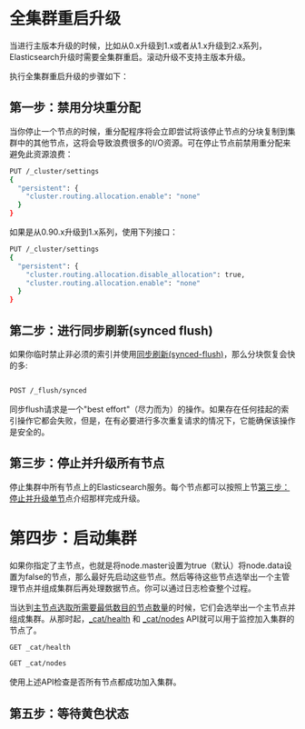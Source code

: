 # 全集群重启升级

当进行主版本升级的时候，比如从0.x升级到1.x或者从1.x升级到2.x系列，Elasticsearch升级时需要全集群重启。滚动升级不支持主版本升级。

执行全集群重启升级的步骤如下：

## 第一步：禁用分块重分配

当你停止一个节点的时候，重分配程序将会立即尝试将该停止节点的分块复制到集群中的其他节点，这将会导致浪费很多的I/O资源。可在停止节点前禁用重分配来避免此资源浪费：

```bash
PUT /_cluster/settings
{
  "persistent": {
    "cluster.routing.allocation.enable": "none"
  }
}
```
如果是从0.90.x升级到1.x系列，使用下列接口：

```bash
PUT /_cluster/settings
{
  "persistent": {
    "cluster.routing.allocation.disable_allocation": true,
    "cluster.routing.allocation.enable": "none"
  }
}
```

## 第二步：进行同步刷新(synced flush)

如果你临时禁止非必须的索引并使用[同步刷新(synced-flush)](/flush/synced-flush.md)，那么分块恢复会快的多:

```bash

POST /_flush/synced

```

同步flush请求是一个"best effort"（尽力而为）的操作。如果存在任何挂起的索引操作它都会失败，但是，在有必要进行多次重复请求的情况下，它能确保该操作是安全的。

## 第三步：停止并升级所有节点

停止集群中所有节点上的Elasticsearch服务。每个节点都可以按照上节[第三步：停止并升级单节](/setup/upgrading/rolling-upgrades.md)点介绍那样完成升级。

# 第四步：启动集群

如果你指定了主节点，也就是将node.master设置为true（默认）将node.data设置为false的节点，那么最好先启动这些节点。然后等待这些节点选举出一个主管理节点并组成集群后再处理数据节点。你可以通过日志检查整个过程。

当达到[主节点选取所需要最低数目的节点数量](/modules/discovery/zen-discovery.md)的时候，它们会选举出一个主节点并组成集群。从那时起，[_cat/health](/cat-apis/cat-health.md) 和 [_cat/nodes](/cat-apis/cat-nodes.md) API就可以用于监控加入集群的节点了。

```bash
GET _cat/health

GET _cat/nodes
```
使用上述API检查是否所有节点都成功加入集群。

## 第五步：等待黄色状态


